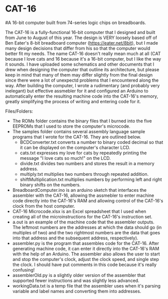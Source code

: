 # CAT-16
#A 16-bit computer built from 74-series logic chips on breadboards.

The CAT-16 is a fully-functional 16-bit computer that I designed and built from June to August of this year. The design is VERY loosely based off of Ben Eater's 8-bit breadboard computer (https://eater.net/8bit), but I made many design decisions that differ from his so that the computer would better fit my needs. The name CAT-16 doesn't really mean much at all (CAT because I love cats and 16 because it's a 16-bit computer, but I like the way it sounds. I have uploaded some schematics and other documents that I drew when designing the computer that outline its architecture, but please keep in mind that many of them may differ slightly from the final design since there were a lot of unexpectd problems that I encountered along the way. After building the computer, I wrote a rudimentary (and probably very inelegant) but effective assmebler for it and configured an Arduino to automatically enter the resulting machine code into the CAT-16's memory, greatly simplifying the process of writing and entering code for it.

Files/Folders:
  - The ROMs folder contains the binary files that I burned into the five EEPROMs that I used to store the computer's microcode.
  - The samples folder contains several assembly language sample programs that I wrote for the CAT-16. They are outlined below.
    - BCDConverter.txt converts a number to binary coded decimal so that it can be displayed on the computer's character LCD.
    - cats.txt expresses my love for cats by repeatedly printing the message "I love cats so much!" on the LCD.
    - divide.txt divides two numbers and stores the result in a memory address.
    - multiply.txt multiplies two numbers through repeated addition.
    - shiftMultiplication.txt multiplies numbers by performing left and right binary shifts on the numbers.
  - BreadboardComputer.ino is an arduino sketch that interfaces the assembler with the CAT-16, allowing the assmebler to enter machine code directly into the CAT-16's    RAM and allowing control of the CAT-16's clock from the host computer.
  - CAT-16 Microcode.xlsx is an Excel spreadsheet that I used when creating all of the microinstructions for the CAT-16's instruction set.
  - a.out is an example of the machine code that the assembler outputs. The leftmost numbers are the addresses at which the data should go (in multiples of two) and      the two rightmost numbers are the data that goes into that address and the subsequent address, respectively).
  - assembler.py is the program that assembles code for the CAT-16. After generating machine code, it can enter it directly into the CAT-16's RAM with the help of an     Arduino. The assembler also allows the user to start and stop the computer's clock, adjust the clock speed, and single step the clock. I should have put             comments in this code because it's really confusing!
  - assemblerOld.py is a slightly older version of the assembler that supported fewer instructions and was slightly less advanced.
  - workingData.txt is a temp file that the assembler uses when it's parsing variable and label names and converting them into addresses.
  
